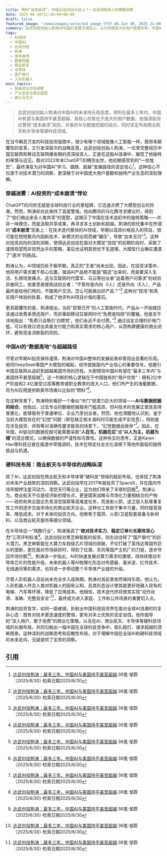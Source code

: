 ```yaml
---
title: 预判“成本崩溃”，中国AI如何迎头赶上？一位资深投资人的策略洞察
date: 2025-06-30T21:10:04+08:00
draft: false
featured_image: "/newsimages/selected_image_YYYY-06-Jun 30, 2025_21-00-16-279.jpg"
summary: 达武创投创始人荆涛对中国AI发展充满信心，认为凭借庞大的用户数据优势，中国AI有望在三年内与美国持平甚至超越。他强调投资需规避AI技术迭代带来的“成本崩溃”风险，并看好AI与数据挖掘的结合。此外，达武创投还战略性布局商业航天和半导体等硬科技领域，以期实现长远价值。
tags: 
  - AI投资
  - 中国AI
  - 达武创投
  - 荆涛
  - 成本崩溃
  - 数据挖掘
  - 商业航天
  - 半导体
  - 国产替代
  - 人形机器人
main_topics: 
  - 投融资与市场洞察
  - 产业生态与商业版图
  - 算力与芯片
---
```


> 达武创投创始人荆涛对中国AI的未来持乐观态度，预判在最多三年内，中国AI有望与美国持平甚至超越，其核心优势在于庞大的用户数据。他强调投资应警惕“成本崩溃”风险，并看好AI与数据挖掘的结合，同时坚定布局商业航天和半导体等硬科技领域。

在当今瞬息万变的科技投资版图中，很少有哪个领域能像人工智能一样，既带来颠覆性的变革，又引发深层次的战略反思。达武创投创始人荆涛，一位曾完整经历中国互联网和移动互联网爆发期的资深投资人，正是在这股AI浪潮中，展现了他独特的审慎与远见。面对2022年末ChatGPT的横空出世，他初期感受到的“一丝惶恐”，最终演变为对中国AI“学习、跟随、超越”发展路径的坚定信心[^1]。这种信心不仅源于对技术潜力的洞察，更深植于对中国庞大用户基数和独特产业生态的深刻理解。

### 穿越迷雾：AI投资的“成本崩溃”悖论

ChatGPT的问世无疑是全球科技行业的里程碑，它迅速点燃了大模型创业的热潮，然而，荆涛却对此保持了高度警惕。他向腾讯的马化腾寻求建议时，得到了“他们搞出来全人类共享”的宽慰，这暗示了中国在技术追赶中的独特策略——并非一味模仿，而是汲取共享成果，再寻求本土创新和超越。荆涛的担忧集中在所谓的“**成本崩溃**”现象上：在技术迭代极快的AI领域，早期以高昂价格投入的项目，很可能在短短数月内因新技术、新模式的出现而被“碾压”，导致“血本无归”[^1]。这种对投资风险的深刻洞察，使得达武创投在面对大模型“烧钱”的初期阶段时，采取了谨慎观望而非贸然出手的策略，事后也证明其担忧不无道理，大模型行业确实遭遇了“遇冷”的挑战。

荆涛认为，AI领域仍处于极早期，真正的“王者”尚未出现。因此，在投资决策中，他将用户需求置于核心位置，强调AI产品绝不能是“臆造”出来的，而是要深入生活、扎根场景痛点。这与互联网时代雷军、马云等创业者“追着用户问需求”的经验异曲同工。他甚至直接挑战创业者：“不管你是内向（I人）还是外向（E人），产品最终是给他们用的。不跟用户交流，怎么可能做出好产品？”[^1] 这种对“现场”和真实用户体验的执着，构成了他评判AI项目价值的基石。

更具颠覆性的是，荆涛提出，当前“民智已开”的人工智能时代，产品从一开始就应该通过收费来筛选用户，而非重蹈移动互联网时代“免费是陷阱”的覆辙。他直言不讳地指出：“免费只会吸引‘白嫖党’，他们永远不会付费。”[^1] 通过设定合理的价格门槛，可以有效过滤出具备支付能力和真实需求的核心用户，从而构建健康的商业闭环，避免现金流断裂的风险。

### 中国AI的“数据高地”与超越路径

尽管对早期AI投资保持谨慎，荆涛对中国AI整体的发展前景却表现出显著的乐观。他将DeepSeek等国产大模型的崛起，视作提振国内产业信心的重要信号。他援引中国互联网从追赶到超越美国市场的历程，大胆预测中国AI有望在“最多三年内”与美国持平甚至超越[^1]。这一判断的核心逻辑在于中国独有的“用户优势”：拥有2亿中产阶级和2.4亿接受过高等教育或职业教育的庞大人口，他们所产生的海量数据，将为AI应用提供欧美市场难以比拟的“燃料”[^1]。

在这种背景下，荆涛特别看好一个看似“冷门”但潜力巨大的领域——**AI与数据挖掘的结合**。他指出，过去专业的数据挖掘服务门槛高昂，但AI技术的发展正使其变得普惠化，能够服务于普通单位、企业乃至创业者。然而，他也清醒地认识到，鉴于当前大模型存在的“幻觉”问题（即在缺乏相关语料时可能生成不实信息），特别是在涉及投资、并购等对准确性要求极高的场景下，“幻觉数据会致命”[^1]。因此，在中国，AI驱动的数据挖掘可能需要采取“**人在先，机器在后**”或“**以人为主，机器为辅**”的混合模式，以确保数据的严谨性和可靠性。这种务实的思考，正是Karen Hao等科技记者在报道中常强调的，技术在特定社会文化语境下落地所面临的独特挑战与机遇。

### 硬科技布局：商业航天与半导体的战略纵深

除了AI，达武创投在商业航天和半导体等“硬科技”领域的超前布局，也体现了荆涛对未来产业趋势的深刻洞察。达武创投早在2017年就投资了SpaceX，并在国内市场早期押注星河动力、凌空天行等企业，这为他们带来了丰厚的回报[^1]。荆涛认为，商业航天不仅是经济新的增长点，更是国家战略与市场化力量相结合的产物——政府和央企国企负责深空探索等高难度任务，而发射火箭、送卫星入轨等重复性工作则逐步交由市场化的商业航天企业。这种分工有助于集中力量，同时提高效率、降低成本。对于未来的投资方向，他聚焦于载荷、火箭/卫星配套装备与新材料、以及商业航天服务等细分领域。

在半导体这一“残酷行业”，荆涛强调了“**绝对技术实力**、**稳定订单**和**长期攻坚心力**”三项评判标准[^1]。达武创投对黑芝麻智能的投资，则生动诠释了“国产替代”的巨大潜力。黑芝麻智能在大算力车规级芯片领域的突破，不仅打破了英伟达等国外巨头的垄断，更在面对市场排挤时，得到了红旗、东风等国产主机厂的力挺，逐步夺回市场份额[^1]。荆涛进一步指出，AI的快速发展对算力需求的激增，将持续推动半导体芯片的性能升级。未来机器人等AI物理化形态对传感器、毫米波、红外技术、无线通讯等的需求，也将进一步带动整个半导体产业链的升级。

尽管人形机器人目前尚未完全步入成熟期，荆涛对其前景依然保持乐观。他认为，人形机器人符合人类对机器人的固有认知，且其形态设计使其能更好地融入现有的电梯、汽车等环境，降低了应用成本。他相信，技术迭代终将使其实现“动作丝滑、准确、完整且安全”[^1]，最终成为进入家庭、工作和公共场景的重要切入点。

荆涛的投资哲学，如同一面棱镜，折射出中国科技投资界在面对全球AI浪潮时的复杂心态：既有对技术更迭速度的警惕，更有对本土优势的坚定自信。他所倡导的“深入用户、敢于收费”的商业化策略，以及在AI、商业航天、半导体等硬科技领域的长期布局，共同勾勒出一幅中国在全球科技竞争中，稳扎稳打、谋求超越的清晰图景。这种深刻的战略思考和前瞻性布局，对于理解中国在全球AI和硬科技领域的未来走向，无疑提供了宝贵的洞察。

## 引用

[^1]: [达武创投荆涛：最多三年，中国AI与美国持平甚至超越](https://www.36kr.com/p/3358914254784260)·36氪·邹蔚（2025/6/30）·检索日期2025/6/30
